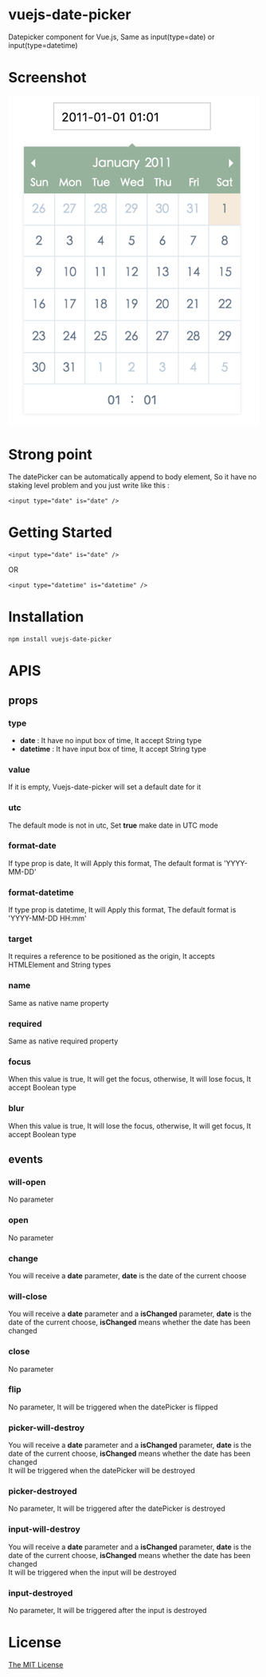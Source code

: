 # vuejs-date-picker

Datepicker component for Vue.js, Same as input(type=date) or input(type=datetime)

# Screenshot

![Screenshot](./screen-shot.png)

# Strong point

The datePicker can be automatically append to body element, So it have no staking level problem and you just write like this :
```
<input type="date" is="date" />
```

# Getting Started

```
<input type="date" is="date" />
```
OR
```
<input type="datetime" is="datetime" />
```

# Installation

```
npm install vuejs-date-picker
```

# APIS

## props

### type

* **date** : It have no input box of time, It accept String type
* **datetime** : It have input box of time, It accept String type

### value

If it is empty, Vuejs-date-picker will set a default date for it

### utc

The default mode is not in utc, Set **true** make date in UTC mode

### format-date

If type prop is date, It will Apply this format, The default format is 'YYYY-MM-DD'

### format-datetime

If type prop is datetime, It will Apply this format, The default format is 'YYYY-MM-DD HH:mm'

### target

It requires a reference to be positioned as the origin, It accepts HTMLElement and String types

### name

Same as native name property

### required

Same as native required property

### focus

When this value is true, It will get the focus, otherwise, It will lose focus, It accept Boolean type

### blur

When this value is true, It will lose the focus, otherwise, It will get focus, It accept Boolean type

## events

### will-open

No parameter

### open

No parameter

### change

You will receive a **date** parameter, **date** is the date of the current choose

### will-close

You will receive a **date** parameter and a **isChanged** parameter, **date** is the date of the current choose, **isChanged** means whether the date has been changed

### close

No parameter

### flip

No parameter, It will be triggered when the datePicker is flipped

### picker-will-destroy

You will receive a **date** parameter and a **isChanged** parameter, **date** is the date of the current choose, **isChanged** means whether the date has been changed    
It will be triggered when the datePicker will be destroyed

### picker-destroyed

No parameter, It will be triggered after the datePicker is destroyed

### input-will-destroy

You will receive a **date** parameter and a **isChanged** parameter, **date** is the date of the current choose, **isChanged** means whether the date has been changed    
It will be triggered when the input will be destroyed

### input-destroyed

No parameter, It will be triggered after the input is destroyed

# License

[The MIT License](https://opensource.org/licenses/MIT)
